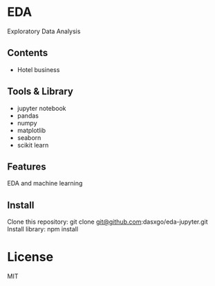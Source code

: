 # **EDA**
Exploratory Data Analysis

## **Contents**

- Hotel business 

## **Tools & Library**

- jupyter notebook 
- pandas 
- numpy
- matplotlib
- seaborn 
- scikit learn

## **Features** 

EDA and machine learning

## **Install**
Clone this repository: git clone git@github.com:dasxgo/eda-jupyter.git
Install library: npm install

# **License**
MIT


